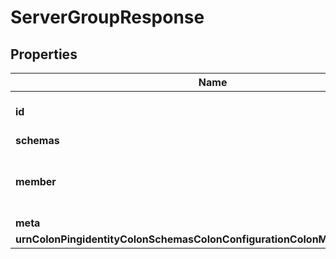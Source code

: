 

# ServerGroupResponse


## Properties

| Name | Type | Description | Notes |
|------------ | ------------- | ------------- | -------------|
|**id** | **String** | Name of the Server Group |  |
|**schemas** | **List&lt;EnumserverGroupSchemaUrn&gt;** |  |  [optional] |
|**member** | **List&lt;String&gt;** | A server instance that is a member of this group. |  [optional] |
|**meta** | [**MetaMeta**](MetaMeta.md) |  |  [optional] |
|**urnColonPingidentityColonSchemasColonConfigurationColonMessagesColon20** | [**MetaUrnPingidentitySchemasConfigurationMessages20**](MetaUrnPingidentitySchemasConfigurationMessages20.md) |  |  [optional] |



